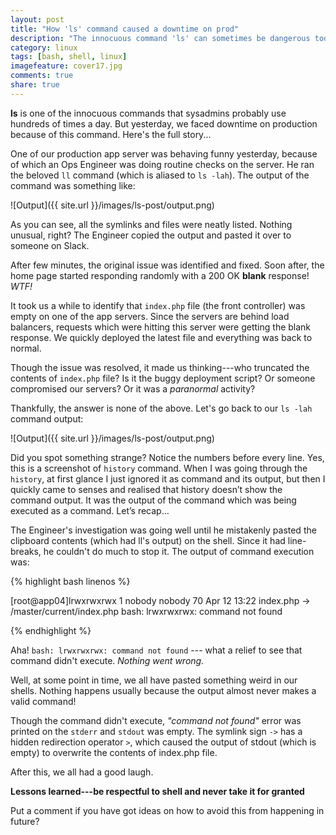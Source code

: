 ```yaml
---
layout: post
title: "How 'ls' command caused a downtime on prod"
description: "The innocuous command 'ls' can sometimes be dangerous too. Read how."
category: linux
tags: [bash, shell, linux]
imagefeature: cover17.jpg
comments: true
share: true
---
```


**ls** is one of the innocuous commands that sysadmins probably use hundreds of times a day. But yesterday, we faced downtime on production because of this command. Here's the full story...

One of our production app server was behaving funny yesterday, because of which an Ops Engineer was doing routine checks on the server. He ran the beloved `ll` command (which is aliased to `ls -lah`). The output of the command was something like:

![Output]({{ site.url }}/images/ls-post/output.png)

As you can see, all the symlinks and files were neatly listed. Nothing unusual, right? The Engineer copied the output and pasted it over to someone on Slack.

After few minutes, the original issue was identified and fixed. Soon after, the home page started responding randomly with a 200 OK **blank** response! *WTF!*

It took us a while to identify that `index.php` file (the front controller) was empty on one of the app servers. Since the servers are behind load balancers, requests which were hitting this server were getting the blank response. We quickly deployed the latest file and everything was back to normal.

Though the issue was resolved, it made us thinking---who truncated the contents of `index.php` file? Is it the buggy deployment script? Or someone compromised our servers? Or it was a _paranormal_ activity?

Thankfully, the answer is none of the above. Let's go back to our `ls -lah` command output:

![Output]({{ site.url }}/images/ls-post/output.png)

Did you spot something strange? Notice the numbers before every line. Yes, this is a screenshot of `history` command. When I was going through the `history`, at first glance I just ignored it as command and its output, but then I quickly came to senses and realised that history doesn’t show the command output. It was the output of the command which was being executed as a command. Let’s recap…

The Engineer's investigation was going well until he mistakenly pasted the clipboard contents (which had ll's output) on the shell. Since it had line-breaks, he couldn't do much to stop it. The output of command execution was:

{% highlight bash linenos %}

[root@app04]lrwxrwxrwx 1 nobody nobody 70 Apr 12 13:22 index.php -> /master/current/index.php
bash: lrwxrwxrwx: command not found

{% endhighlight %}

Aha! `bash: lrwxrwxrwx: command not found` --- what a relief to see that command didn't execute. _Nothing went wrong._

Well, at some point in time, we all have pasted something weird in our shells. Nothing happens usually because the output almost never makes a valid command!

Though the command didn't execute, _"command not found"_ error was printed on the `stderr` and `stdout` was empty. The symlink sign `->` has a hidden redirection operator `>`, which caused the output of stdout (which is empty) to overwrite the contents of index.php file.

After this, we all had a good laugh.

**Lessons learned---be respectful to shell and never take it for granted**

Put a comment if you have got ideas on how to avoid this from happening in future?
